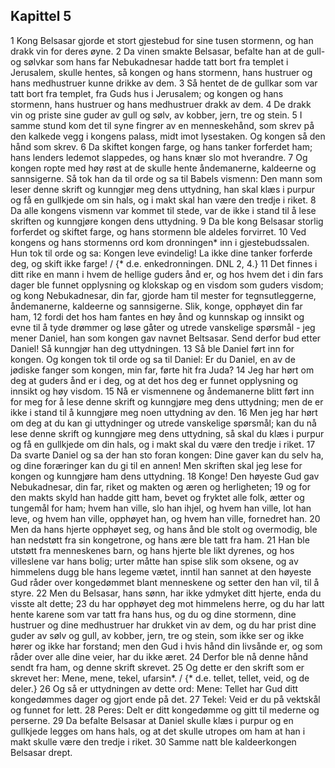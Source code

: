 ## Kapittel 5

1 Kong Belsasar gjorde et stort gjestebud for sine tusen stormenn, og han drakk vin for deres øyne.
2 Da vinen smakte Belsasar, befalte han at de gull- og sølvkar som hans far Nebukadnesar hadde tatt bort fra templet i Jerusalem, skulle hentes, så kongen og hans stormenn, hans hustruer og hans medhustruer kunne drikke av dem.
3 Så hentet de de gullkar som var tatt bort fra templet, fra Guds hus i Jerusalem; og kongen og hans stormenn, hans hustruer og hans medhustruer drakk av dem.
4 De drakk vin og priste sine guder av gull og sølv, av kobber, jern, tre og stein.
5 I samme stund kom det til syne fingrer av en menneskehånd, som skrev på den kalkede vegg i kongens palass, midt imot lysestaken. Og kongen så den hånd som skrev.
6 Da skiftet kongen farge, og hans tanker forferdet ham; hans lenders ledemot slappedes, og hans knær slo mot hverandre.
7 Og kongen ropte med høy røst at de skulle hente åndemanerne, kaldeerne og sannsigerne. Så tok han da til orde og sa til Babels vismenn: Den mann som leser denne skrift og kunngjør meg dens uttydning, han skal klæs i purpur og få en gullkjede om sin hals, og i makt skal han være den tredje i riket.
8 Da alle kongens vismenn var kommet til stede, var de ikke i stand til å lese skriften og kunngjøre kongen dens uttydning.
9 Da ble kong Belsasar storlig forferdet og skiftet farge, og hans stormenn ble aldeles forvirret.
10 Ved kongens og hans stormenns ord kom dronningen* inn i gjestebudssalen. Hun tok til orde og sa: Kongen leve evindelig! La ikke dine tanker forferde deg, og skift ikke farge! / {* d.e. enkedronningen. DNL 2, 4.}
11 Det finnes i ditt rike en mann i hvem de hellige guders ånd er, og hos hvem det i din fars dager ble funnet opplysning og klokskap og en visdom som guders visdom; og kong Nebukadnesar, din far, gjorde ham til mester for tegnsutleggerne, åndemanerne, kaldeerne og sannsigerne. Slik, konge, opphøyet din far ham,
12 fordi det hos ham fantes en høy ånd og kunnskap og innsikt og evne til å tyde drømmer og løse gåter og utrede vanskelige spørsmål - jeg mener Daniel, han som kongen gav navnet Beltsasar. Send derfor bud etter Daniel! Så kunngjør han deg uttydningen.
13 Så ble Daniel ført inn for kongen. Og kongen tok til orde og sa til Daniel: Er du Daniel, en av de jødiske fanger som kongen, min far, førte hit fra Juda?
14 Jeg har hørt om deg at guders ånd er i deg, og at det hos deg er funnet opplysning og innsikt og høy visdom.
15 Nå er vismennene og åndemanerne blitt ført inn for meg for å lese denne skrift og kunngjøre meg dens uttydning; men de er ikke i stand til å kunngjøre meg noen uttydning av den.
16 Men jeg har hørt om deg at du kan gi uttydninger og utrede vanskelige spørsmål; kan du nå lese denne skrift og kunngjøre meg dens uttydning, så skal du klæs i purpur og få en gullkjede om din hals, og i makt skal du være den tredje i riket.
17 Da svarte Daniel og sa der han sto foran kongen: Dine gaver kan du selv ha, og dine foræringer kan du gi til en annen! Men skriften skal jeg lese for kongen og kunngjøre ham dens uttydning.
18 Konge! Den høyeste Gud gav Nebukadnesar, din far, riket og makten og æren og herligheten;
19 og for den makts skyld han hadde gitt ham, bevet og fryktet alle folk, ætter og tungemål for ham; hvem han ville, slo han ihjel, og hvem han ville, lot han leve, og hvem han ville, opphøyet han, og hvem han ville, fornedret han.
20 Men da hans hjerte opphøyet seg, og hans ånd ble stolt og overmodig, ble han nedstøtt fra sin kongetrone, og hans ære ble tatt fra ham.
21 Han ble utstøtt fra menneskenes barn, og hans hjerte ble likt dyrenes, og hos villeslene var hans bolig; urter måtte han spise slik som oksene, og av himmelens dugg ble hans legeme vætet, inntil han sannet at den høyeste Gud råder over kongedømmet blant menneskene og setter den han vil, til å styre.
22 Men du Belsasar, hans sønn, har ikke ydmyket ditt hjerte, enda du visste alt dette;
23 du har opphøyet deg mot himmelens herre, og du har latt hente karene som var tatt fra hans hus, og du og dine stormenn, dine hustruer og dine medhustruer har drukket vin av dem, og du har prist dine guder av sølv og gull, av kobber, jern, tre og stein, som ikke ser og ikke hører og ikke har forstand; men den Gud i hvis hånd din livsånde er, og som råder over alle dine veier, har du ikke æret.
24 Derfor ble nå denne hånd sendt fra ham, og denne skrift skrevet.
25 Og dette er den skrift som er skrevet her: Mene, mene, tekel, ufarsin*. / {* d.e. tellet, tellet, veid, og de deler.}
26 Og så er uttydningen av dette ord: Mene: Tellet har Gud ditt kongedømmes dager og gjort ende på det.
27 Tekel: Veid er du på vektskål og funnet for lett.
28 Peres: Delt er ditt kongedømme og gitt til mederne og perserne.
29 Da befalte Belsasar at Daniel skulle klæs i purpur og en gullkjede legges om hans hals, og at det skulle utropes om ham at han i makt skulle være den tredje i riket.
30 Samme natt ble kaldeerkongen Belsasar drept.
